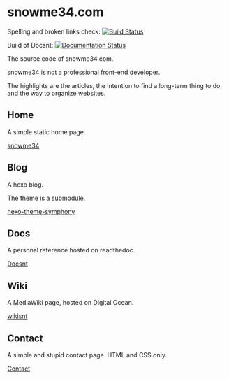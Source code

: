 # snowme34.com

Spelling and broken links check: [![Build Status](https://travis-ci.org/snowme34/snowme34.com.svg?branch=master)](https://travis-ci.org/snowme34/snowme34.com)

Build of Docsnt: [![Documentation Status](https://readthedocs.org/projects/docsnt34/badge/?version=latest)](https://docs.snowme34.com/en/latest/?badge=latest)

The source code of snowme34.com.

snowme34 is not a professional front-end developer.

The highlights are the articles, the intention to find a long-term thing to do, and the way to organize websites.

## Home

A simple static home page.

[snowme34](https://snowme34.com)

## Blog

A hexo blog.

The theme is a submodule.

[hexo-theme-symphony](https://github.com/snowme34/hexo-theme-symphony)

## Docs

A personal reference hosted on readthedoc.

[Docsnt](https://docs.snowme34.com/en/latest/)

## Wiki

A MediaWiki page, hosted on Digital Ocean.

[wikisnt](https://wiki.snowme34.com/index.php/Main_Page)

## Contact

A simple and stupid contact page. HTML and CSS only.

[Contact](https://contact.snowme34.com)